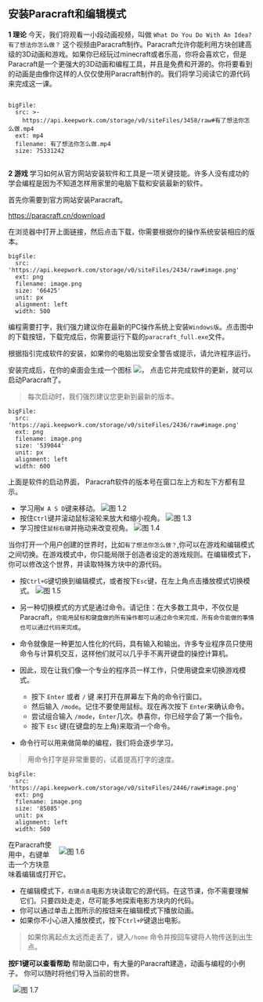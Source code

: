 
## 安装Paracraft和编辑模式


**1 理论**
今天，我们将观看一小段动画视频，叫做 `What Do You Do With An Idea? 有了想法你怎么做？`
这个视频由Paracraft制作。Paracraft允许你能利用方块创建高级的3D动画和游戏。如果你已经玩过minecraft或者乐高，你将会喜欢它，但是Paracraft是一个更强大的3D动画和编程工具，并且是免费和开源的。你将要看到的动画是由像你这样的人仅仅使用Paracraft制作的。我们将学习阅读它的源代码来完成这一课。


```@BigFile

bigFile:
  src: >-
    https://api.keepwork.com/storage/v0/siteFiles/3458/raw#有了想法你怎么做.mp4
  ext: mp4
  filename: 有了想法你怎么做.mp4
  size: 75331242
          
```


**2 游戏**
学习如何从官方网站安装软件和工具是一项关键技能。许多人没有成功的学会编程是因为不知道怎样用家里的电脑下载和安装最新的软件。

首先你需要到官方网站安装Paracraft。

https://paracraft.cn/download

在浏览器中打开上面链接，然后点击下载，你需要根据你的操作系统安装相应的版本。
 
```@BigFile
bigFile:
  src: 'https://api.keepwork.com/storage/v0/siteFiles/2434/raw#image.png'
  ext: png
  filename: image.png
  size: '66425'
  unit: px
  alignment: left
  width: 500

```

编程需要打字，我们强力建议你在最新的PC操作系统上安装`Windows版`。点击图中的下载按钮，下载完成后，你需要运行下载的`paracraft_full.exe`文件。

根据指引完成软件的安装，如果你的电脑出现安全警告或提示，请允许程序运行。

安装完成后，在你的桌面会生成一个图标 ![]( https://api.keepwork.com/storage/v0/siteFiles/2435/raw#image.png)， 点击它并完成软件的更新，就可以启动Paracraft了。 

> 每次启动时，我们强烈建议您更新到最新的版本。
 
```@BigFile
bigFile:
  src: 'https://api.keepwork.com/storage/v0/siteFiles/2436/raw#image.png'
  ext: png
  filename: image.png
  size: '539044'
  unit: px
  alignment: left
  width: 600

```

上面是软件的启动界面， Paracraft软件的版本号在窗口左上方和左下方都有显示。 

- 学习用`W A S D`键来移动。
![图 1.2](https://api.keepwork.com/storage/v0/siteFiles/2442/raw#image.png)
- 按住`Ctrl`键并滚动鼠标滚轮来放大和缩小视角。
![图 1.3](https://api.keepwork.com/storage/v0/siteFiles/2443/raw#image.png)
- 学习按住`鼠标右键`并拖动来改变视角。
![图 1.4](https://api.keepwork.com/storage/v0/siteFiles/2444/raw#image.png)
 
当你打开一个用户创建的世界时，比如`有了想法你怎么做？`,你可以在游戏和编辑模式之间切换。在游戏模式中，你只能局限于创造者设定的游戏规则。在编辑模式下，你可以修改这个世界，并读取特殊方块中的源代码。

- 按`Ctrl+G`键切换到编辑模式，或者按下`Esc`键，在左上角点击播放模式切换模式。
![图 1.5](https://api.keepwork.com/storage/v0/siteFiles/2445/raw#image.png)

- 另一种切换模式的方式是通过命令。请记住：在大多数工具中，不仅仅是Paracraft，`你能用鼠标和键盘做的所有操作都可以通过命令来完成，所有命令能做的事情也可以通过代码来完成`。
- 命令就像是一种更加人性化的代码，具有输入和输出。许多专业程序员只使用命令与计算机交互，这样他们就可以几乎手不离开键盘的操控计算机。
- 因此，现在让我们像一个专业的程序员一样工作，只使用键盘来切换游戏模式。
  - 按下 `Enter` 或者 `/` 键 来打开在屏幕左下角的命令行窗口。
  - 然后输入 `/mode`。记住不要使用鼠标。现在再次按下 `Enter`来确认命令。
  - 尝试组合输入 `/mode`，`Enter`几次。恭喜你，你已经学会了第一个指令。
  - 按下 `Esc` 键(在键盘的左上角)来取消一个命令。
- 命令行可以用来做简单的编程，我们将会逐步学习。

> 用命令打字是非常重要的，试着提高打字的速度。
 
 
```@BigFile
bigFile:
  src: 'https://api.keepwork.com/storage/v0/siteFiles/2446/raw#image.png'
  ext: png
  filename: image.png
  size: '85085'
  unit: px
  alignment: left
  width: 500

```

<div style="float:right;margin-left:10px;width:400px">
  
![图 1.6](https://api.keepwork.com/storage/v0/siteFiles/2447/raw#image.png)
  
</div>

在Paracraft使用中，右键单击一个方块意味着编辑或打开它。

- 在编辑模式下，`右键点击`电影方块读取它的源代码。在这节课，你不需要理解它们。只要四处走走，尽可能多地探索电影方块内的代码。
- 你可以通过单击上图所示的按钮来在编辑模式下播放动画。
- 如果你不小心进入播放模式，按下`Ctrl+P`键退出电影。


> 如果你离起点太远而走丢了，键入`/home` 命令并按回车键将人物传送到出生点。

**按F1键可以查看帮助**
帮助窗口中，有大量的Paracraft建造，动画与编程的小例子。 你可以随时将他们导入当前的世界。

<div style="clear:both"/>
<div style="margin-left:10px;">
  
![图 1.7](https://api.keepwork.com/storage/v0/siteFiles/3436/raw#image.png)

</div>